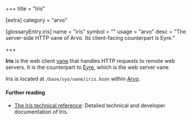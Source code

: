 +++
title = "Iris"

[extra]
category = "arvo"

[glossaryEntry.iris]
name = "iris"
symbol = ""
usage = "arvo"
desc = "The server-side HTTP vane of Arvo. Its client-facing counterpart is Eyre."

+++

**Iris** is the web client [vane](/glossary/vane) that handles HTTP requests to remote web servers. It is the counterpart to [Eyre](/glossary/eyre), which is the web server vane.

Iris is located at `/base/sys/vane/iris.hoon` within [Arvo](/glossary/arvo).

#### Further reading

- [The Iris technical reference](/system/kernel/iris): Detailed technical and developer documentation of Iris.
